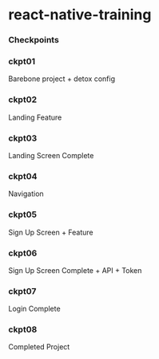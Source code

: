 # react-native-training
### Checkpoints
### ckpt01
Barebone project + detox config
### ckpt02
Landing Feature
### ckpt03
Landing Screen Complete
### ckpt04
Navigation
### ckpt05
Sign Up Screen + Feature
### ckpt06
Sign Up Screen Complete + API + Token
### ckpt07
Login Complete
### ckpt08
Completed Project